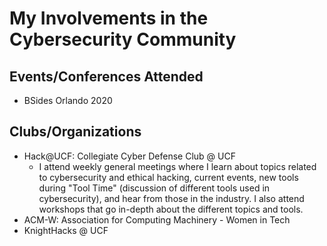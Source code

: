 # My Involvements in the Cybersecurity Community

## Events/Conferences Attended
- BSides Orlando 2020

## Clubs/Organizations
- Hack@UCF: Collegiate Cyber Defense Club @ UCF
  - I attend weekly general meetings where I learn about topics related to cybersecurity and ethical hacking, current events,
    new tools during "Tool Time" (discussion of different tools used in cybersecurity), and hear from those in the industry. I also attend workshops 
    that go in-depth about the different topics and tools. 
- ACM-W: Association for Computing Machinery - Women in Tech
- KnightHacks @ UCF
